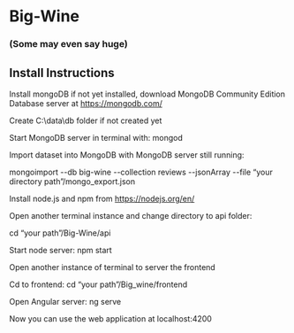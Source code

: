 # Big-Wine
### (Some may even say huge)
## Install Instructions
Install mongoDB if not yet installed, download MongoDB Community Edition Database server at https://mongodb.com/  

Create C:\data\db folder if not created yet 

Start MongoDB server in terminal with: mongod 

Import dataset into MongoDB with MongoDB server still running: 

mongoimport --db big-wine --collection reviews --jsonArray --file “your directory path”/mongo_export.json 

Install node.js and npm from https://nodejs.org/en/  

Open another terminal instance and change directory to api folder: 

cd “your path”/Big-Wine/api 

Start node server: npm start 

Open another instance of terminal to server the frontend 

Cd to frontend: cd “your path”/Big_wine/frontend 

Open Angular server: ng serve 

Now you can use the web application at localhost:4200 
